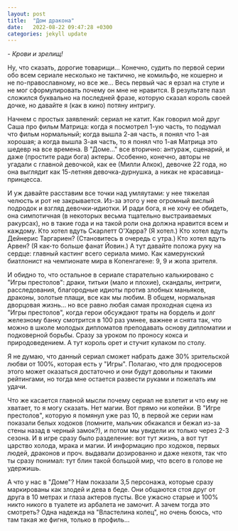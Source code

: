 ```yaml
---
layout: post
title:  "Дом дракона"
date:   2022-08-22 09:47:28 +0300
categories: jekyll update
---
```

*- Крови и зрелищ!*

Ну, что сказать, дорогие товарищи... Конечно, судить по первой серии обо всем сериале несколько не тактично, не комильфо, не кошерно и не по-православному, но все же... Весь первый час я ерзал на стуле и не мог сформулировать почему он мне не нравится. В результате пазл сложился буквально на последней фразе, которую сказал король своей дочке, но давайте я (как в кино) потяну интригу.

Начнем с простых заявлений: сериал не катит. Как говорил мой друг Саша про фильм Матрица: когда я посмотрел 1-ую часть, то подумал что фильм нормальный; когда вышла 2-ая часть, я понял что 1-ая хорошая; а когда вышла 3-ая часть, то я понял что 1-ая Матрица это шедевр на все времена. В "Доме..." все вторично: антураж, сценарий, и даже (простите ради бога) актеры. Особенно, конечно, авторы не угадали с главной девочкой, как ее (Милли Алкок), девочке 22 года, но она выглядит как 15-летняя девочка-дурнушка, а никак не красавица-принцесса.

И уж давайте расставим все точки над умляутами: у нее тяжелая челюсть и рот не закрывается. Из-за этого у нее огромный вислый подродок и взгляд девочки-идиотки. И ради бога, я не хочу ее обидеть, она симпотичная (в некоторых весьма тщательно выстраиваемых ракурсах), но в такие года и на такой роли она должна нравится всем и каждому. Кто хотел вдуть Скарлетт О'Харра? (Я хотел.) Кто хотел вдуть Дейнерис Таргариен? (Становитесь в очередь с утра.) Кто хотел вдуть Арвен? (Я как-то больше фанат Йовин.) А тут давайте положа руку на сердце: главный кастинг всего сериала мимо. Как камерунский биатлонист на чемпионате мира в Копенгагене: 9, 9 и жопа зрителя.

И обидно то, что остальное в сериале старательно калькировано с "Игры престолов": драки, титьки (мало и плохие), скандалы, интриги, расследования, благородные идиоты против злобных маньяков, драконы, золотые плащи, все как мы любим. В общем, нормальная дворцовая жизнь... но все равно любая самая проходная сцена из "Игры престолов", когда герои обсуждают траты на бордель и долг железному банку смотрится в 100 раз умнее, важнее и снята так, что можно в школе молодых дипломатов преподавать основу дипломатии и подковерной борьбы. Сразу за уроком по проносу кокса и природоведением. А тут король орет и стучит кулаком по столу.

Я не думаю, что данный сериал сможет набрать даже 30% зрительской любви от 100%, которая есть у "Игры". Полагаю, что для продюсеров этого может оказаться достаточно и они будут довольны и такими рейтингами, но тогда мне остается развести руками и пожелать им удачи.

Что же касается главной мысли почему сериал не взлетит и что ему не хватает, то я могу сказать. Нет магии. Вот прямо ни копейки. В "Игре престолов", которую я помянул уже раз 10, в первой же серии нам показали белых ходоков (помните, мальчик обкакался и бежал из-за стены назад в черный замок?), и потом мы увидели их только через 2-3 сезона. И в игре сразу было разделение: вот тут жизнь, а вот тут царство холода, мрака и магии. И информацию про ходоков, первых людей, драконов и проч. выдавали дозированно и даже нехотя, так что ты сразу понимал: тут блин такой большой мир, что всего в голове не удержишь. 

А что у нас в "Доме"? Нам показали 3,5 персонажа, которые сразу маркированы как злодей и дева в беде. Они общаются стоя друг от друга в 10 метрах и глаза актеров пусты. Все ужасно старые и 100% никто никого в туалете из арбалета не замочит. А зачем тогда это смотреть? Одна надежда на "Властелина колец", но очень боюсь, что там такая же фигня, только в профиль...






